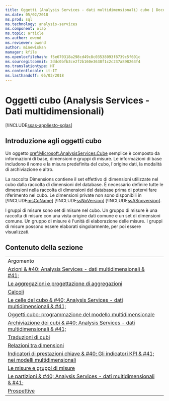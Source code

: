 ```yaml
---
title: Oggetti (Analysis Services - dati multidimensionali) cubo | Documenti Microsoft
ms.date: 05/02/2018
ms.prod: sql
ms.technology: analysis-services
ms.component: olap
ms.topic: article
ms.author: owend
ms.reviewer: owend
author: minewiskan
manager: kfile
ms.openlocfilehash: f5e670318a298cd49c8c03538093f8739c5f601c
ms.sourcegitcommit: 2ddc0bfb3ce2f2b160e3638f1c2c237a898263f4
ms.translationtype: HT
ms.contentlocale: it-IT
ms.lasthandoff: 05/03/2018
---
```

# <a name="cube-objects-analysis-services---multidimensional-data"></a>Oggetti cubo (Analysis Services - Dati multidimensionali)
[!INCLUDE[ssas-appliesto-sqlas](../../includes/ssas-appliesto-sqlas.md)]
    
## <a name="introducing-cube-objects"></a>Introduzione agli oggetti cubo  
 Un oggetto <xref:Microsoft.AnalysisServices.Cube> semplice è composto da informazioni di base, dimensioni e gruppi di misure. Le informazioni di base includono il nome e la misura predefinita del cubo, l'origine dati, la modalità di archiviazione e altro.  
  
 La raccolta Dimensions contiene il set effettivo di dimensioni utilizzate nel cubo dalla raccolta di dimensioni del database. È necessario definire tutte le dimensioni nella raccolta di dimensioni del database prima di potervi fare riferimento nel cubo. Le dimensioni private non sono disponibili in [!INCLUDE[msCoName](../../includes/msconame-md.md)] [!INCLUDE[ssNoVersion](../../includes/ssnoversion-md.md)] [!INCLUDE[ssASnoversion](../../includes/ssasnoversion-md.md)].  
  
 I gruppi di misure sono set di misure nel cubo. Un gruppo di misure è una raccolta di misure con una vista origine dati comune e un set di dimensioni comune. Un gruppo di misure è l'unità di elaborazione delle misure. I gruppi di misure possono essere elaborati singolarmente, per poi essere visualizzati.  
  
## <a name="in-this-section"></a>Contenuto della sezione  
  
|||  
|-|-|  
|Argomento||  
|[Azioni & #40; Analysis Services - dati multidimensionali & #41;](../../analysis-services/multidimensional-models/actions-analysis-services-multidimensional-data.md)||  
|[Le aggregazioni e progettazione di aggregazioni](../../analysis-services/multidimensional-models-olap-logical-cube-objects/aggregations-and-aggregation-designs.md)||  
|[Calcoli](../../analysis-services/multidimensional-models-olap-logical-cube-objects/calculations.md)||  
|[Le celle del cubo & #40; Analysis Services - dati multidimensionali & #41;](../../analysis-services/multidimensional-models-olap-logical-cube-objects/cube-cells-analysis-services-multidimensional-data.md)||  
|[Oggetti cubo: programmazione del modello multidimensionale](../../analysis-services/multidimensional-models-olap-logical-cube-objects/cube-properties-multidimensional-model-programming.md)||  
|[Archiviazione dei cubi & #40; Analysis Services - dati multidimensionali & #41;](../../analysis-services/multidimensional-models-olap-logical-cube-objects/cube-storage-analysis-services-multidimensional-data.md)||  
|[Traduzioni di cubi](../../analysis-services/multidimensional-models-olap-logical-cube-objects/cube-translations.md)||  
|[Relazioni tra dimensioni](../../analysis-services/multidimensional-models-olap-logical-cube-objects/dimension-relationships.md)||  
|[Indicatori di prestazioni chiave & #40; Gli indicatori KPI & #41; nei modelli multidimensionali](../../analysis-services/multidimensional-models/key-performance-indicators-kpis-in-multidimensional-models.md)||  
|[Le misure e gruppi di misure](../../analysis-services/multidimensional-models/measures-and-measure-groups.md)||  
|[Le partizioni & #40; Analysis Services - dati multidimensionali & #41;](../../analysis-services/multidimensional-models-olap-logical-cube-objects/partitions-analysis-services-multidimensional-data.md)||  
|[Prospettive](../../analysis-services/multidimensional-models-olap-logical-cube-objects/perspectives.md)||  
  
  

